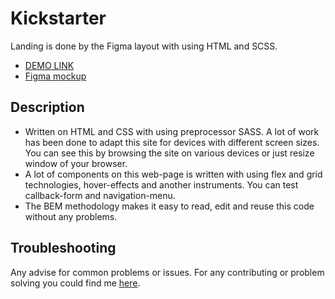 # Kickstarter

  Landing is done by the Figma layout with using HTML and SCSS.

  - [DEMO LINK](https://zadorojniiarsen.github.io/Thrive-talk_landing_page/)
  - [Figma mockup](https://www.figma.com/file/aHd2rHMrnzDXhowLuIQjIyVQ/ThriveTalk-Landing-Page?node-id=0%3A1)

  ## Description

  - Written on HTML and CSS with using preprocessor SASS. A lot of work has been done to adapt this site for devices with different screen sizes. You can see this by browsing the site on various devices or just resize window of your browser.
  - A lot of components on this web-page is written with using flex and grid technologies, hover-effects and another instruments. You can test callback-form and navigation-menu. 
  - The BEM methodology makes it easy to read, edit and reuse this code without any problems.

  ## Troubleshooting

  Any advise for common problems or issues. For any contributing or problem solving you could find me [here](https://t.me/zadorozhnyiarsen).
